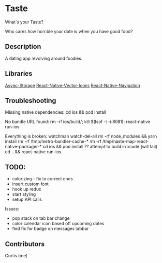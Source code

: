 # Taste

What's your Taste?

Who cares how horrible your date is when you have good food?

## Description

A dating app revolving around foodies.

## Libraries

[Async-Storage](https://github.com/react-native-community/async-storage)
[React-Native-Vector-Icons](https://github.com/oblador/react-native-vector-icons)
[React-Native-Navigation](https://wix.github.io/react-native-navigation/)

## Troubleshooting

Missing native dependencies:
cd ios && pod install

No bundle URL found:
rm -rf ios/build/; kill \$(lsof -t -i:8081); react-native run-ios

Everything is broken:
watchman watch-del-all
rm -rf node_modules && yarn install
rm -rf /tmp/metro-bundler-cache-\*
rm -rf /tmp/haste-map-react-native-packager-\*
cd ios && pod install
?? attempt to build in xcode (will fail)
cd .. && react-native run-ios

## TODO:

- colorizing - fix to correct ones
- insert custom font
- hook up redux
- start styling
- setup API calls

Issues:

- pop stack on tab bar change
- color calendar icon based off upcoming dates
- find fix for badge on messages tabbar

## Contributors

Curtis (me)
